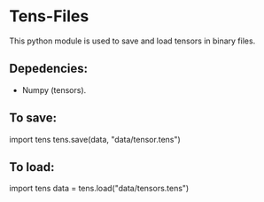 # Tens-Files
This python module is used to save and load tensors in binary files. 

## Depedencies:
- Numpy (tensors).

## To save:

  import tens
  tens.save(data, "data/tensor.tens")


## To load:

  import tens
  data = tens.load("data/tensors.tens")



